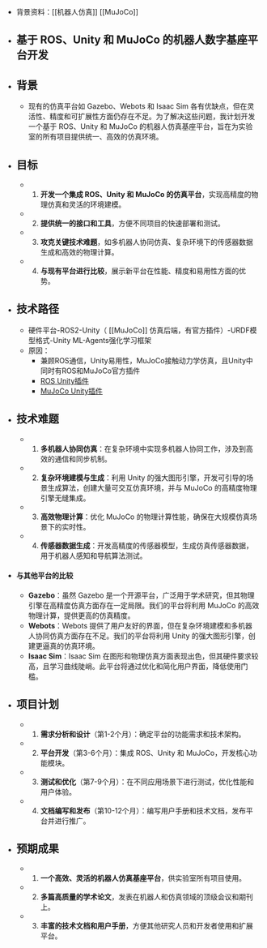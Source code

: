 - 背景资料：[[机器人仿真]] [[MuJoCo]]
- ## 基于 ROS、Unity 和 MuJoCo 的机器人数字基座平台开发
- ## 背景
	- 现有的仿真平台如 Gazebo、Webots 和 Isaac Sim 各有优缺点，但在灵活性、精度和可扩展性方面仍存在不足。为了解决这些问题，我计划开发一个基于 ROS、Unity 和 MuJoCo 的机器人仿真基座平台，旨在为实验室的所有项目提供统一、高效的仿真环境。
- ## 目标
	- 1. **开发一个集成 ROS、Unity 和 MuJoCo 的仿真平台**，实现高精度的物理仿真和灵活的环境建模。
	- 2. **提供统一的接口和工具**，方便不同项目的快速部署和测试。
	- 3. **攻克关键技术难题**，如多机器人协同仿真、复杂环境下的传感器数据生成和高效的物理计算。
	- 4. **与现有平台进行比较**，展示新平台在性能、精度和易用性方面的优势。
- ## 技术路径
	- 硬件平台-ROS2-Unity（ [[MuJoCo]] 仿真后端，有官方插件）-URDF模型格式-Unity ML-Agents强化学习框架
	- 原因：
		- 兼顾ROS通信，Unity易用性，MuJoCo接触动力学仿真，且Unity中同时有ROS和MuJoCo官方插件
		- [ROS Unity插件](https://github.com/Unity-Technologies/Unity-Robotics-Hub/blob/main/tutorials/ros_unity_integration/README.md)
		- [MuJoCo Unity插件](https://github.com/google-deepmind/mujoco/tree/main/unity)
- ## 技术难题
	- 1. **多机器人协同仿真**：在复杂环境中实现多机器人协同工作，涉及到高效的通信和同步机制。
	- 2. **复杂环境建模与生成**：利用 Unity 的强大图形引擎，开发可引导的场景生成算法，创建大量可交互仿真环境，并与 MuJoCo 的高精度物理引擎无缝集成。
	- 3. **高效物理计算**：优化 MuJoCo 的物理计算性能，确保在大规模仿真场景下的实时性。
	- 4. **传感器数据生成**：开发高精度的传感器模型，生成仿真传感器数据，用于机器人感知和导航算法测试。
- #### 与其他平台的比较
	- **Gazebo**：虽然 Gazebo 是一个开源平台，广泛用于学术研究，但其物理引擎在高精度仿真方面存在一定局限。我们的平台将利用 MuJoCo 的高效物理计算，提供更高的仿真精度。
	- **Webots**：Webots 提供了用户友好的界面，但在复杂环境建模和多机器人协同仿真方面存在不足。我们的平台将利用 Unity 的强大图形引擎，创建更逼真的仿真环境。
	- **Isaac Sim**：Isaac Sim 在图形和物理仿真方面表现出色，但其硬件要求较高，且学习曲线陡峭。此平台将通过优化和简化用户界面，降低使用门槛。
- ## 项目计划
	- 1. **需求分析和设计**（第1-2个月）：确定平台的功能需求和技术架构。
	- 2. **平台开发**（第3-6个月）：集成 ROS、Unity 和 MuJoCo，开发核心功能模块。
	- 3. **测试和优化**（第7-9个月）：在不同应用场景下进行测试，优化性能和用户体验。
	- 4. **文档编写和发布**（第10-12个月）：编写用户手册和技术文档，发布平台并进行推广。
- ## 预期成果
	- 1. **一个高效、灵活的机器人仿真基座平台**，供实验室所有项目使用。
	- 2. **多篇高质量的学术论文**，发表在机器人和仿真领域的顶级会议和期刊上。
	- 3. **丰富的技术文档和用户手册**，方便其他研究人员和开发者使用和扩展平台。